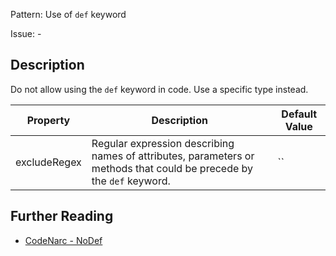 Pattern: Use of `def` keyword

Issue: -

## Description

Do not allow using the `def` keyword in code. Use a specific type instead.

| **Property** | **Description**                                                                                                      | **Default Value** |
| --- | --- | --- |
| excludeRegex | Regular expression describing names of attributes, parameters or methods that could be precede by the `def` keyword. | ``                |

## Further Reading

* [CodeNarc - NoDef](http://codenarc.sourceforge.net/codenarc-rules-convention.html#NoDef)